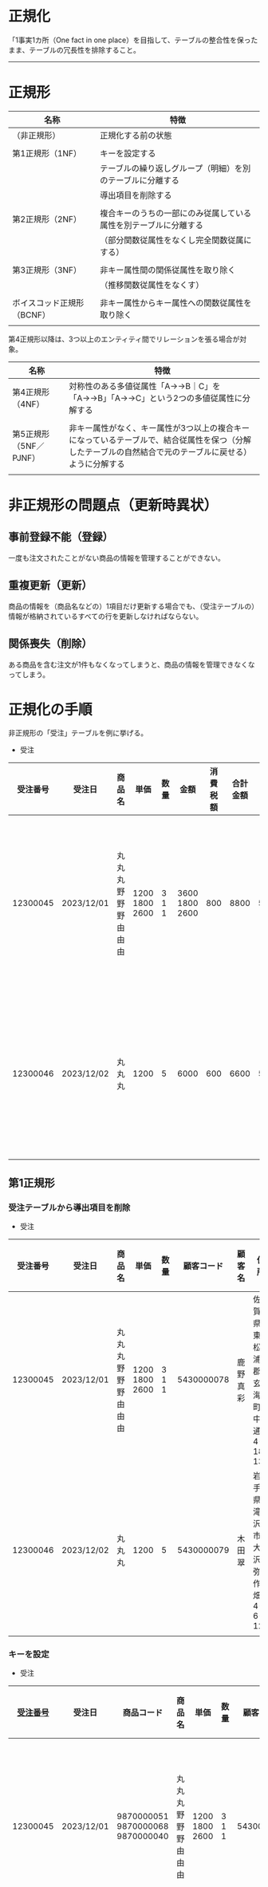# 正規化

「1事実1カ所（One fact in one place）を目指して、テーブルの整合性を保ったまま、テーブルの冗長性を排除すること。

---

# 正規形

| 名称                       | 特徴                                                             |
| -------------------------- | ---------------------------------------------------------------- |
| （非正規形）               | 正規化する前の状態                                               |
|                            |                                                                  |
| 第1正規形（1NF）           | キーを設定する                                                   |
|                            | テーブルの繰り返しグループ（明細）を別のテーブルに分離する       |
|                            | 導出項目を削除する                                               |
|                            |                                                                  |
| 第2正規形（2NF）           | 複合キーのうちの一部にのみ従属している属性を別テーブルに分離する |
|                            | （部分関数従属性をなくし完全関数従属にする）                     |
|                            |                                                                  |
| 第3正規形（3NF）           | 非キー属性間の関係従属性を取り除く                               |
|                            | （推移関数従属性をなくす）                                       |
|                            |                                                                  |
| ボイスコッド正規形（BCNF） | 非キー属性からキー属性への関数従属性を取り除く                   |
|                            |                                                                  |

第4正規形以降は、3つ以上のエンティティ間でリレーションを張る場合が対象。

| 名称                   | 特徴                                                                                                                                                    |
| ---------------------- | ------------------------------------------------------------------------------------------------------------------------------------------------------- |
| 第4正規形（4NF）       | 対称性のある多値従属性「A→→B｜C」を「A→→B」「A→→C」という2つの多値従属性に分解する                                                                      |
|                        |                                                                                                                                                         |
| 第5正規形（5NF／PJNF） | 非キー属性がなく、キー属性が3つ以上の複合キーになっているテーブルで、結合従属性を保つ（分解したテーブルの自然結合で元のテーブルに戻せる）ように分解する |
|                        |                                                                                                                                                         |

# 非正規形の問題点（更新時異状）

## 事前登録不能（登録）

一度も注文されたことがない商品の情報を管理することができない。

## 重複更新（更新）

商品の情報を（商品名などの）1項目だけ更新する場合でも、（受注テーブルの）情報が格納されているすべての行を更新しなければならない。

## 関係喪失（削除）

ある商品を含む注文が1件もなくなってしまうと、商品の情報を管理できなくなってしまう。

# 正規化の手順

非正規形の「受注」テーブルを例に挙げる。

- 受注

| 受注番号 | 受注日     | 商品名                         | 単価                     | 数量            | 金額                     | 消費税額 | 合計金額 | 顧客コード | 顧客名   | 住所                            | 電話番号   | 支払方法   |
| -------- | ---------- | ------------------------------ | ------------------------ | --------------- | ------------------------ | -------- | -------- | ---------- | -------- | ------------------------------- | ---------- | ---------- |
| 12300045 | 2023/12/01 | 丸丸丸 <br> 野野野 <br> 由由由 | 1200 <br> 1800 <br> 2600 | 3 <br> 1 <br> 1 | 3600 <br> 1800 <br> 2600 | 800      | 8800     | 5430000078 | 鹿野真彩 | 佐賀県東松浦郡玄海町中通4-18-13 | 0952351994 | 銀行振込   |
| 12300046 | 2023/12/02 | 丸丸丸                         | 1200                     | 5               | 6000                     | 600      | 6600     | 5430000079 | 木田翠   | 岩手県滝沢市大沢弥作畑4-6-12    | 0190529660 | コンビニ払 |
|          |            |                                |                          |                 |                          |          |          |            |          |                                 |            |            |

## 第1正規形

### 受注テーブルから導出項目を削除

- 受注

| 受注番号 | 受注日     | 商品名                         | 単価                     | 数量            | 顧客コード | 顧客名   | 住所                            | 電話番号   | 支払方法   |
| -------- | ---------- | ------------------------------ | ------------------------ | --------------- | ---------- | -------- | ------------------------------- | ---------- | ---------- |
| 12300045 | 2023/12/01 | 丸丸丸 <br> 野野野 <br> 由由由 | 1200 <br> 1800 <br> 2600 | 3 <br> 1 <br> 1 | 5430000078 | 鹿野真彩 | 佐賀県東松浦郡玄海町中通4-18-13 | 0952351994 | 銀行振込   |
| 12300046 | 2023/12/02 | 丸丸丸                         | 1200                     | 5               | 5430000079 | 木田翠   | 岩手県滝沢市大沢弥作畑4-6-12    | 0190529660 | コンビニ払 |
|          |            |                                |                          |                 |            |          |                                 |            |            |

### キーを設定

- 受注

| <u>受注番号</u> | 受注日     | 商品コード                                 | 商品名                         | 単価                     | 数量            | 顧客コード | 顧客名   | 住所                            | 電話番号   | 支払方法   |
| --------------- | ---------- | ------------------------------------------ | ------------------------------ | ------------------------ | --------------- | ---------- | -------- | ------------------------------- | ---------- | ---------- |
| 12300045        | 2023/12/01 | 9870000051 <br> 9870000068 <br> 9870000040 | 丸丸丸 <br> 野野野 <br> 由由由 | 1200 <br> 1800 <br> 2600 | 3 <br> 1 <br> 1 | 5430000078 | 鹿野真彩 | 佐賀県東松浦郡玄海町中通4-18-13 | 0952351994 | 銀行振込   |
| 12300046        | 2023/12/02 | 9870000051                                 | 丸丸丸                         | 1200                     | 5               | 5430000079 | 木田翠   | 岩手県滝沢市大沢弥作畑4-6-12    | 0190529660 | コンビニ払 |
|                 |            |                                            |                                |                          |                 |            |          |                                 |            |            |

### 受注テーブルの繰り返し項目を別テーブルに分離

- 受注

| <u>受注番号</u> | 受注日     | 顧客コード | 顧客名   | 住所                            | 電話番号   | 支払方法   |
| --------------- | ---------- | ---------- | -------- | ------------------------------- | ---------- | ---------- |
| 12300045        | 2023/12/01 | 5430000078 | 鹿野真彩 | 佐賀県東松浦郡玄海町中通4-18-13 | 0952351994 | 銀行振込   |
| 12300046        | 2023/12/02 | 5430000079 | 木田翠   | 岩手県滝沢市大沢弥作畑4-6-12    | 0190529660 | コンビニ払 |
|                 |            |            |          |                                 |            |            |

- 受注明細

| <u>受注番号</u> | <u>商品コード</u> | 商品名 | 単価 | 数量 |
| --------------- | ----------------- | ------ | ---- | ---- |
| 12300045        | 9870000051        | 丸丸丸 | 1200 | 3    |
| 12300045        | 9870000068        | 野野野 | 1800 | 1    |
| 12300045        | 9870000040        | 由由由 | 2600 | 1    |
| 12300046        | 9870000051        | 丸丸丸 | 1200 | 5    |
|                 |                   |        |      |      |

## 第2正規形

### 部分関数従属性をなくすために別テーブルに分離

- 受注

| <u>受注番号</u> | 受注日     | 顧客コード | 顧客名   | 住所                            | 電話番号   | 支払方法   |
| --------------- | ---------- | ---------- | -------- | ------------------------------- | ---------- | ---------- |
| 12300045        | 2023/12/01 | 5430000078 | 鹿野真彩 | 佐賀県東松浦郡玄海町中通4-18-13 | 0952351994 | 銀行振込   |
| 12300046        | 2023/12/02 | 5430000079 | 木田翠   | 岩手県滝沢市大沢弥作畑4-6-12    | 0190529660 | コンビニ払 |
|                 |            |            |          |                                 |            |            |

- 受注明細

| <u>受注番号</u> | <u>商品コード</u> | 数量 |
| --------------- | ----------------- | ---- |
| 12300045        | 9870000051        | 3    |
| 12300045        | 9870000068        | 1    |
| 12300045        | 9870000040        | 1    |
| 12300046        | 9870000051        | 5    |
|                 |                   |      |

- 商品

| <u>商品コード</u> | 商品名 | 単価 |
| ----------------- | ------ | ---- |
| 9870000051        | 丸丸丸 | 1200 |
| 9870000068        | 野野野 | 1800 |
| 9870000040        | 由由由 | 2600 |
|                   |        |      |

## 第3正規形

### 推移関数従属性をなくすために別テーブルに分離

- 受注

| <u>受注番号</u> | 受注日     | 顧客コード | 支払方法   |
| --------------- | ---------- | ---------- | ---------- |
| 12300045        | 2023/12/01 | 5430000078 | 銀行振込   |
| 12300046        | 2023/12/02 | 5430000079 | コンビニ払 |
|                 |            |            |            |

- 顧客

| <u>顧客コード</u> | 顧客名   | 住所                            | 電話番号   |
| ----------------- | -------- | ------------------------------- | ---------- |
| 5430000078        | 鹿野真彩 | 佐賀県東松浦郡玄海町中通4-18-13 | 0952351994 |
| 5430000079        | 木田翠   | 岩手県滝沢市大沢弥作畑4-6-12    | 0190529660 |
|                   |          |                                 |            |

- 受注明細

| <u>受注番号</u> | <u>商品コード</u> | 数量 |
| --------------- | ----------------- | ---- |
| 12300045        | 9870000051        | 3    |
| 12300045        | 9870000068        | 1    |
| 12300045        | 9870000040        | 1    |
| 12300046        | 9870000051        | 5    |
|                 |                   |      |

- 商品

| <u>商品コード</u> | 商品名 | 単価 |
| ----------------- | ------ | ---- |
| 9870000051        | 丸丸丸 | 1200 |
| 9870000068        | 野野野 | 1800 |
| 9870000040        | 由由由 | 2600 |
|                   |        |      |

## BCNF

## 第4正規形

## 第5正規形



---

# 参考文献

- [素早く正規形を見抜く実践テクニック：データベースエンジニアへの道](https://atmarkit.itmedia.co.jp/ait/articles/0605/11/news124.html)
- [ビジネスの視点でデータを整理する](https://thinkit.co.jp/story/2010/10/14/1806)

---

Copyright (c) 2023 YA-androidapp(https://github.com/yzkn) All rights reserved.
